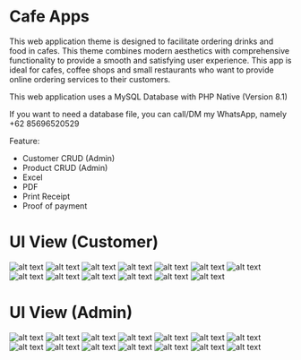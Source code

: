 # Cafe Apps
This web application theme is designed to facilitate ordering drinks and food in cafes. This theme combines modern aesthetics with comprehensive functionality to provide a smooth and satisfying user experience. This app is ideal for cafes, coffee shops and small restaurants who want to provide online ordering services to their customers.

This web application uses a MySQL Database with PHP Native (Version 8.1)

If you want to need a database file, you can call/DM my WhatsApp, namely +62 85696520529

Feature:
- Customer CRUD (Admin)
- Product CRUD (Admin)
- Excel
- PDF
- Print Receipt
- Proof of payment

# UI View (Customer)
![alt text](https://github.com/muharyaanandas/Cafe-Apps/blob/main/Tampilan_UI/menu.png?raw=true)
![alt text](https://github.com/muharyaanandas/Cafe-Apps/blob/main/Tampilan_UI/tentang.png?raw=true)
![alt text](https://github.com/muharyaanandas/Cafe-Apps/blob/main/Tampilan_UI/kontak.png?raw=true)
![alt text](https://github.com/muharyaanandas/Cafe-Apps/blob/main/Tampilan_UI/login.png?raw=true)
![alt text](https://github.com/muharyaanandas/Cafe-Apps/blob/main/Tampilan_UI/register.png?raw=true)
![alt text](https://github.com/muharyaanandas/Cafe-Apps/blob/main/Tampilan_UI/keranjang.png?raw=true)
![alt text](https://github.com/muharyaanandas/Cafe-Apps/blob/main/Tampilan_UI/checkout.png?raw=true)
![alt text](https://github.com/muharyaanandas/Cafe-Apps/blob/main/Tampilan_UI/berhasil.png?raw=true)
![alt text](https://github.com/muharyaanandas/Cafe-Apps/blob/main/Tampilan_UI/belumProses.png?raw=true)
![alt text](https://github.com/muharyaanandas/Cafe-Apps/blob/main/Tampilan_UI/sedangProses.png?raw=true)
![alt text](https://github.com/muharyaanandas/Cafe-Apps/blob/main/Tampilan_UI/selesaiProses.png?raw=true)
![alt text](https://github.com/muharyaanandas/Cafe-Apps/blob/main/Tampilan_UI/ubahProfil.png?raw=true)
![alt text](https://github.com/muharyaanandas/Cafe-Apps/blob/main/Tampilan_UI/ubahPass.png?raw=true)
# UI View (Admin)
![alt text](https://github.com/muharyaanandas/Cafe-Apps/blob/main/Tampilan_UI/Dashboards_Admin.png?raw=true)
![alt text](https://github.com/muharyaanandas/Cafe-Apps/blob/main/Tampilan_UI/Pelanggan_Admin.png?raw=true)
![alt text](https://github.com/muharyaanandas/Cafe-Apps/blob/main/Tampilan_UI/tambahPelanggan_Admin.png?raw=true)
![alt text](https://github.com/muharyaanandas/Cafe-Apps/blob/main/Tampilan_UI/lihatPelanggan_Admin.png?raw=true)
![alt text](https://github.com/muharyaanandas/Cafe-Apps/blob/main/Tampilan_UI/editPelanggan_Admin.png?raw=true)
![alt text](https://github.com/muharyaanandas/Cafe-Apps/blob/main/Tampilan_UI/Produk_Admin.png?raw=true)
![alt text](https://github.com/muharyaanandas/Cafe-Apps/blob/main/Tampilan_UI/tambahProduk_Admin.png?raw=true)
![alt text](https://github.com/muharyaanandas/Cafe-Apps/blob/main/Tampilan_UI/lihatProduk_Admin.png?raw=true)
![alt text](https://github.com/muharyaanandas/Cafe-Apps/blob/main/Tampilan_UI/ubahProduk_Admin.png?raw=true)
![alt text](https://github.com/muharyaanandas/Cafe-Apps/blob/main/Tampilan_UI/Transaksi_Admin.png?raw=true)
![alt text](https://github.com/muharyaanandas/Cafe-Apps/blob/main/Tampilan_UI/aksiProsesTransaksi1_Admin.png?raw=true)
![alt text](https://github.com/muharyaanandas/Cafe-Apps/blob/main/Tampilan_UI/aksiProsesTransaksi2_Admin.png?raw=true)
![alt text](https://github.com/muharyaanandas/Cafe-Apps/blob/main/Tampilan_UI/aksiLihatDetail_Admin.png?raw=true)
![alt text](https://github.com/muharyaanandas/Cafe-Apps/blob/main/Tampilan_UI/Kontak_Admin.png?raw=true)
